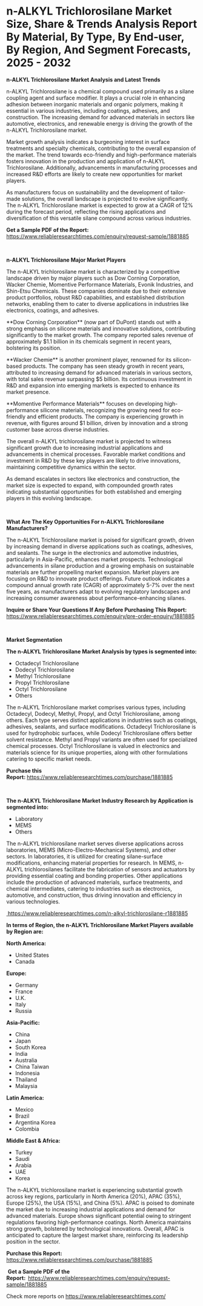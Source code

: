 <p><h1>n-ALKYL Trichlorosilane Market Size, Share & Trends Analysis Report By Material, By Type, By End-user, By Region, And Segment Forecasts, 2025 - 2032</h1></p><p><strong>n-ALKYL Trichlorosilane Market Analysis and Latest Trends</strong></p>
<p><p>n-ALKYL Trichlorosilane is a chemical compound used primarily as a silane coupling agent and surface modifier. It plays a crucial role in enhancing adhesion between inorganic materials and organic polymers, making it essential in various industries, including coatings, adhesives, and construction. The increasing demand for advanced materials in sectors like automotive, electronics, and renewable energy is driving the growth of the n-ALKYL Trichlorosilane market.</p><p>Market growth analysis indicates a burgeoning interest in surface treatments and specialty chemicals, contributing to the overall expansion of the market. The trend towards eco-friendly and high-performance materials fosters innovation in the production and application of n-ALKYL Trichlorosilane. Additionally, advancements in manufacturing processes and increased R&D efforts are likely to create new opportunities for market players.</p><p>As manufacturers focus on sustainability and the development of tailor-made solutions, the overall landscape is projected to evolve significantly. The n-ALKYL Trichlorosilane market is expected to grow at a CAGR of 12% during the forecast period, reflecting the rising applications and diversification of this versatile silane compound across various industries.</p></p>
<p><strong>Get a Sample PDF of the Report:&nbsp;</strong> <a href="https://www.reliableresearchtimes.com/enquiry/request-sample/1881885?utm_campaign=2669&utm_medium=2&utm_source=Github&utm_content=ia&utm_term=28022025&utm_id=n-alkyl-trichlorosilane">https://www.reliableresearchtimes.com/enquiry/request-sample/1881885</a></p>
<p>&nbsp;</p>
<p><strong>n-ALKYL Trichlorosilane Major Market Players</strong></p>
<p><p>The n-ALKYL trichlorosilane market is characterized by a competitive landscape driven by major players such as Dow Corning Corporation, Wacker Chemie, Momentive Performance Materials, Evonik Industries, and Shin-Etsu Chemicals. These companies dominate due to their extensive product portfolios, robust R&D capabilities, and established distribution networks, enabling them to cater to diverse applications in industries like electronics, coatings, and adhesives.</p><p>**Dow Corning Corporation** (now part of DuPont) stands out with a strong emphasis on silicone materials and innovative solutions, contributing significantly to the market growth. The company reported sales revenue of approximately $1.1 billion in its chemicals segment in recent years, bolstering its position.</p><p>**Wacker Chemie** is another prominent player, renowned for its silicon-based products. The company has seen steady growth in recent years, attributed to increasing demand for advanced materials in various sectors, with total sales revenue surpassing $5 billion. Its continuous investment in R&D and expansion into emerging markets is expected to enhance its market presence.</p><p>**Momentive Performance Materials** focuses on developing high-performance silicone materials, recognizing the growing need for eco-friendly and efficient products. The company is experiencing growth in revenue, with figures around $1 billion, driven by innovation and a strong customer base across diverse industries.</p><p>The overall n-ALKYL trichlorosilane market is projected to witness significant growth due to increasing industrial applications and advancements in chemical processes. Favorable market conditions and investment in R&D by these key players are likely to drive innovations, maintaining competitive dynamics within the sector.</p><p>As demand escalates in sectors like electronics and construction, the market size is expected to expand, with compounded growth rates indicating substantial opportunities for both established and emerging players in this evolving landscape.</p></p>
<p>&nbsp;</p>
<p><strong>What Are The Key Opportunities For n-ALKYL Trichlorosilane Manufacturers?</strong></p>
<p><p>The n-ALKYL Trichlorosilane market is poised for significant growth, driven by increasing demand in diverse applications such as coatings, adhesives, and sealants. The surge in the electronics and automotive industries, particularly in Asia-Pacific, enhances market prospects. Technological advancements in silane production and a growing emphasis on sustainable materials are further propelling market expansion. Market players are focusing on R&D to innovate product offerings. Future outlook indicates a compound annual growth rate (CAGR) of approximately 5-7% over the next five years, as manufacturers adapt to evolving regulatory landscapes and increasing consumer awareness about performance-enhancing silanes.</p></p>
<p><strong>Inquire or Share Your Questions If Any Before Purchasing This Report:</strong> <a href="https://www.reliableresearchtimes.com/enquiry/pre-order-enquiry/1881885?utm_campaign=2669&utm_medium=2&utm_source=Github&utm_content=ia&utm_term=28022025&utm_id=n-alkyl-trichlorosilane">https://www.reliableresearchtimes.com/enquiry/pre-order-enquiry/1881885</a></p>
<p>&nbsp;</p>
<p><strong>Market Segmentation</strong></p>
<p><strong>The n-ALKYL Trichlorosilane Market Analysis by types is segmented into:</strong></p>
<p><ul><li>Octadecyl Trichlorosilane</li><li>Dodecyl Trichlorosilane</li><li>Methyl Trichlorosilane</li><li>Propyl Trichlorosilane</li><li>Octyl Trichlorosilane</li><li>Others</li></ul></p>
<p><p>The n-ALKYL Trichlorosilane market comprises various types, including Octadecyl, Dodecyl, Methyl, Propyl, and Octyl Trichlorosilane, among others. Each type serves distinct applications in industries such as coatings, adhesives, sealants, and surface modifications. Octadecyl Trichlorosilane is used for hydrophobic surfaces, while Dodecyl Trichlorosilane offers better solvent resistance. Methyl and Propyl variants are often used for specialized chemical processes. Octyl Trichlorosilane is valued in electronics and materials science for its unique properties, along with other formulations catering to specific market needs.</p></p>
<p><strong>Purchase this Report:&nbsp;</strong><a href="https://www.reliableresearchtimes.com/purchase/1881885?utm_campaign=2669&utm_medium=2&utm_source=Github&utm_content=ia&utm_term=28022025&utm_id=n-alkyl-trichlorosilane">https://www.reliableresearchtimes.com/purchase/1881885</a></p>
<p>&nbsp;</p>
<p><strong>The n-ALKYL Trichlorosilane Market Industry Research by Application is segmented into:</strong></p>
<p><ul><li>Laboratory</li><li>MEMS</li><li>Others</li></ul></p>
<p><p>The n-ALKYL trichlorosilane market serves diverse applications across laboratories, MEMS (Micro-Electro-Mechanical Systems), and other sectors. In laboratories, it is utilized for creating silane-surface modifications, enhancing material properties for research. In MEMS, n-ALKYL trichlorosilanes facilitate the fabrication of sensors and actuators by providing essential coating and bonding properties. Other applications include the production of advanced materials, surface treatments, and chemical intermediates, catering to industries such as electronics, automotive, and construction, thus driving innovation and efficiency in various technologies.</p></p>
<p><a href="https://www.reliableresearchtimes.com/n-alkyl-trichlorosilane-r1881885?utm_campaign=2669&utm_medium=2&utm_source=Github&utm_content=ia&utm_term=28022025&utm_id=n-alkyl-trichlorosilane">&nbsp;https://www.reliableresearchtimes.com/n-alkyl-trichlorosilane-r1881885</a></p>
<p><strong>In terms of Region, the n-ALKYL Trichlorosilane Market Players available by Region are:</strong></p>
<p>
    <p> <strong> North America: </strong>
        <ul>
            <li>United States</li>
            <li>Canada</li>
        </ul>
        </p> 
    <p> <strong> Europe: </strong>
        <ul>
            <li>Germany</li>
            <li>France</li>
            <li>U.K.</li>
            <li>Italy</li>
            <li>Russia</li>
        </ul>
        </p> 
    <p> <strong> Asia-Pacific: </strong>
        <ul>
            <li>China</li>
            <li>Japan</li>
            <li>South Korea</li>
            <li>India</li>
            <li>Australia</li>
            <li>China Taiwan</li>
            <li>Indonesia</li>
            <li>Thailand</li>
            <li>Malaysia</li>
        </ul>
        </p> 
    <p> <strong> Latin America: </strong>
        <ul>
            <li>Mexico</li>
            <li>Brazil</li>
            <li>Argentina Korea</li>
            <li>Colombia</li>
        </ul>
        </p> 
    <p> <strong> Middle East & Africa: </strong>
        <ul>
            <li>Turkey</li>
            <li>Saudi</li>
            <li>Arabia</li>
            <li>UAE</li>
            <li>Korea</li>
        </ul>
    </p>
    </p>
<p><p>The n-ALKYL trichlorosilane market is experiencing substantial growth across key regions, particularly in North America (20%), APAC (35%), Europe (25%), the USA (15%), and China (5%). APAC is poised to dominate the market due to increasing industrial applications and demand for advanced materials. Europe shows significant potential owing to stringent regulations favoring high-performance coatings. North America maintains strong growth, bolstered by technological innovations. Overall, APAC is anticipated to capture the largest market share, reinforcing its leadership position in the sector.</p></p>
<p><strong>Purchase this Report: </strong><a href="https://www.reliableresearchtimes.com/purchase/1881885?utm_campaign=2669&utm_medium=2&utm_source=Github&utm_content=ia&utm_term=28022025&utm_id=n-alkyl-trichlorosilane">https://www.reliableresearchtimes.com/purchase/1881885</a></p>
<p>&nbsp;<strong>Get a Sample PDF of the Report:&nbsp;&nbsp;</strong><a href="https://www.reliableresearchtimes.com/enquiry/request-sample/1881885?utm_campaign=2669&utm_medium=2&utm_source=Github&utm_content=ia&utm_term=28022025&utm_id=n-alkyl-trichlorosilane">https://www.reliableresearchtimes.com/enquiry/request-sample/1881885</a></p>
<p><strong></strong></p>
<p>Check more reports on <a href="https://www.reliableresearchtimes.com/?utm_campaign=2669&utm_medium=2&utm_source=Github&utm_content=ia&utm_term=28022025&utm_id=n-alkyl-trichlorosilane">https://www.reliableresearchtimes.com/</a></p>